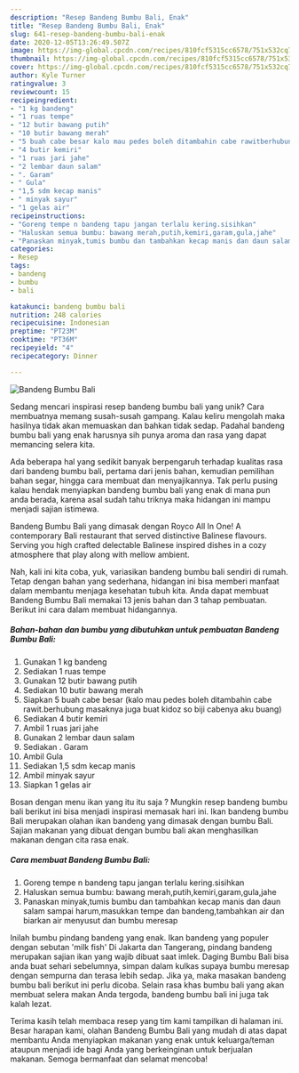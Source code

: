 ```yaml
---
description: "Resep Bandeng Bumbu Bali, Enak"
title: "Resep Bandeng Bumbu Bali, Enak"
slug: 641-resep-bandeng-bumbu-bali-enak
date: 2020-12-05T13:26:49.507Z
image: https://img-global.cpcdn.com/recipes/810fcf5315cc6578/751x532cq70/bandeng-bumbu-bali-foto-resep-utama.jpg
thumbnail: https://img-global.cpcdn.com/recipes/810fcf5315cc6578/751x532cq70/bandeng-bumbu-bali-foto-resep-utama.jpg
cover: https://img-global.cpcdn.com/recipes/810fcf5315cc6578/751x532cq70/bandeng-bumbu-bali-foto-resep-utama.jpg
author: Kyle Turner
ratingvalue: 3
reviewcount: 15
recipeingredient:
- "1 kg bandeng"
- "1 ruas tempe"
- "12 butir bawang putih"
- "10 butir bawang merah"
- "5 buah cabe besar kalo mau pedes boleh ditambahin cabe rawitberhubung masaknya juga buat kidoz so biji cabenya aku buang"
- "4 butir kemiri"
- "1 ruas jari jahe"
- "2 lembar daun salam"
- ". Garam"
- " Gula"
- "1,5 sdm kecap manis"
- " minyak sayur"
- "1 gelas air"
recipeinstructions:
- "Goreng tempe n bandeng tapu jangan terlalu kering.sisihkan"
- "Haluskan semua bumbu: bawang merah,putih,kemiri,garam,gula,jahe"
- "Panaskan minyak,tumis bumbu dan tambahkan kecap manis dan daun salam sampai harum,masukkan tempe dan bandeng,tambahkan air dan biarkan air menyusut dan bumbu meresap"
categories:
- Resep
tags:
- bandeng
- bumbu
- bali

katakunci: bandeng bumbu bali 
nutrition: 248 calories
recipecuisine: Indonesian
preptime: "PT23M"
cooktime: "PT36M"
recipeyield: "4"
recipecategory: Dinner

---
```



![Bandeng Bumbu Bali](https://img-global.cpcdn.com/recipes/810fcf5315cc6578/751x532cq70/bandeng-bumbu-bali-foto-resep-utama.jpg)

Sedang mencari inspirasi resep bandeng bumbu bali yang unik? Cara membuatnya memang susah-susah gampang. Kalau keliru mengolah maka hasilnya tidak akan memuaskan dan bahkan tidak sedap. Padahal bandeng bumbu bali yang enak harusnya sih punya aroma dan rasa yang dapat memancing selera kita.

Ada beberapa hal yang sedikit banyak berpengaruh terhadap kualitas rasa dari bandeng bumbu bali, pertama dari jenis bahan, kemudian pemilihan bahan segar, hingga cara membuat dan menyajikannya. Tak perlu pusing kalau hendak menyiapkan bandeng bumbu bali yang enak di mana pun anda berada, karena asal sudah tahu triknya maka hidangan ini mampu menjadi sajian istimewa.

Bandeng Bumbu Bali yang dimasak dengan Royco All In One! A contemporary Bali restaurant that served distinctive Balinese flavours. Serving you high crafted delectable Balinese inspired dishes in a cozy atmosphere that play along with mellow ambient.


Nah, kali ini kita coba, yuk, variasikan bandeng bumbu bali sendiri di rumah. Tetap dengan bahan yang sederhana, hidangan ini bisa memberi manfaat dalam membantu menjaga kesehatan tubuh kita. Anda dapat membuat Bandeng Bumbu Bali memakai 13 jenis bahan dan 3 tahap pembuatan. Berikut ini cara dalam membuat hidangannya.

<!--inarticleads1-->

##### Bahan-bahan dan bumbu yang dibutuhkan untuk pembuatan Bandeng Bumbu Bali:

1. Gunakan 1 kg bandeng
1. Sediakan 1 ruas tempe
1. Gunakan 12 butir bawang putih
1. Sediakan 10 butir bawang merah
1. Siapkan 5 buah cabe besar (kalo mau pedes boleh ditambahin cabe rawit.berhubung masaknya juga buat kidoz so biji cabenya aku buang)
1. Sediakan 4 butir kemiri
1. Ambil 1 ruas jari jahe
1. Gunakan 2 lembar daun salam
1. Sediakan . Garam
1. Ambil  Gula
1. Sediakan 1,5 sdm kecap manis
1. Ambil  minyak sayur
1. Siapkan 1 gelas air


Bosan dengan menu ikan yang itu itu saja ? Mungkin resep bandeng bumbu bali berikut ini bisa menjadi inspirasi memasak hari ini. Ikan bandeng bumbu Bali merupakan olahan ikan bandeng yang dimasak dengan bumbu Bali. Sajian makanan yang dibuat dengan bumbu bali akan menghasilkan makanan dengan cita rasa enak. 

<!--inarticleads2-->

##### Cara membuat Bandeng Bumbu Bali:

1. Goreng tempe n bandeng tapu jangan terlalu kering.sisihkan
1. Haluskan semua bumbu: bawang merah,putih,kemiri,garam,gula,jahe
1. Panaskan minyak,tumis bumbu dan tambahkan kecap manis dan daun salam sampai harum,masukkan tempe dan bandeng,tambahkan air dan biarkan air menyusut dan bumbu meresap


Inilah bumbu pindang bandeng yang enak. Ikan bandeng yang populer dengan sebutan &#39;milk fish&#39; Di Jakarta dan Tangerang, pindang bandeng merupakan sajian ikan yang wajib dibuat saat imlek. Daging Bumbu Bali bisa anda buat sehari sebelumnya, simpan dalam kulkas supaya bumbu meresap dengan sempurna dan terasa lebih sedap. Jika ya, maka masakan bandeng bumbu bali berikut ini perlu dicoba. Selain rasa khas bumbu bali yang akan membuat selera makan Anda tergoda, bandeng bumbu bali ini juga tak kalah lezat. 

Terima kasih telah membaca resep yang tim kami tampilkan di halaman ini. Besar harapan kami, olahan Bandeng Bumbu Bali yang mudah di atas dapat membantu Anda menyiapkan makanan yang enak untuk keluarga/teman ataupun menjadi ide bagi Anda yang berkeinginan untuk berjualan makanan. Semoga bermanfaat dan selamat mencoba!

